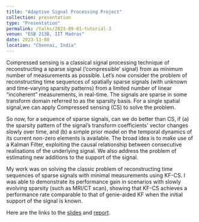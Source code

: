 ```yaml
---
title: "Adaptive Signal Processing Project"
collection: presentation
type: "Presentation"
permalink: /talks/2023-09-01-tutorial-3
venue: "ESB 213B, IIT Madras"
date: 2023-11-08
location: "Chennai, India"
---
```

Compressed sensing is a classical signal processing technique of reconstructing a sparse signal (’compressible’ signal) from as minimum number of measurements as possible. Let’s now consider the problem of reconstructing time sequences of spatially sparse signals (with unknown and time-varying sparsity patterns) from a limited number of linear “incoherent” measurements, in real-time. The signals are sparse in some transform domain referred to as the sparsity basis. For a single spatial signal,we can apply Compressed sensing (CS) to solve the problem.

So now, for a sequence of sparse signals, can we do better than CS, if (a) the sparsity pattern of the signal’s transform coefficients’ vector changes slowly over time, and (b) a simple prior model on the temporal dynamics of its current non-zero elements is available. The broad idea is to make use of a Kalman Filter, exploiting the causal relationship between consecutive realisations of the underlying
signal. We also address the problem of estimating new additions to the support of the signal. 

My work was on solving the classic problem of reconstructing time sequences of sparse signals with minimal measurements using KF-CS. I was able to demonstrate its performance gain in scenarios with slowly evolving sparsity (such as MRI/CT scan), showing that KF-CS achieves a performance rate comparable to that of genie-aided KF when the initial support of the signal is known.

Here are the links to the [slides](https://drive.google.com/file/d/1129Z_QpI9RL3aVEtwBZl3XOEg66AYjS1/view) and [report](https://drive.google.com/file/d/1sJocvKSKmpLytXMw7A7mWbRTROtcwuEa/view).
